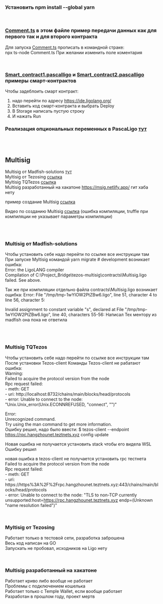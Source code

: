 
### Установить npm install --global yarn  
<br>

### [Comment.ts](\Comment.ts) в этом файле пример передачи данных как для первого так и для второго контракта 
  
Для запуска [Comment.ts](\Comment.ts) прописать в командной страке:  
 npx ts-node Comment.ts
При желании изменить поле коментария 
  
  <br>
  
    
### [Smart_contract1.pascalligo](\Smart_contract1.pascalligo) и [Smart_contract2.pascalligo](\Smart_cotract2.pascaligo) примеры смарт-контрактов  

Чтобы задеблоить смарт контракт:
1. надо перейти по адресу https://ide.ligolang.org/  
2. Вставить код смарт-контракта и выбрать Deploy
3. В Storage написать пустую строку 
4. И нажать Run 

### Реализация опциональных переменных в PascaLigo [тут](https://ligolang.org/docs/language-basics/unit-option-pattern-matching#optional-values)

<br>
<br>

## Multisig 
Multisig от Madfish-solutions [тут](https://github.com/madfish-solutions/tezos-multisig)  
Myltisig от Tezosing  [ссылка](https://github.com/atticlab/tezosign)   
Myltisig TQTezos [ссылка](https://wiki.tezos.org.ua/token-contracts-specialized-multisig/2-originate-and-use-multisig-contract)  
Multisig разработанный на хакатоне https://msig.netlify.app/ гит хаба нету

пример создание Multisig [ссылка](https://dear-cricket-c83.notion.site/Multisig-9eef3ff65a0e4a3a84109f8d3563a88f)

Видео по созданию Multisig [ссылка](https://morioh.com/p/674f718d10ac) (ошибка компиляции, truffle при компиляции не указывает параметры компиляции)  


<br>
<br>

### Multisig от Madfish-solutions  
Чтобы установить себе надо перейти по ссылке все инструкции там   
При запуске Myltisig командой yarn migrate # development возникает ошибка:    
 Error: the LigoLANG compiler  
 Compilation of C:\Project_Bridge\tezos-multisig\contracts\Multisig.ligo failed. See above.

Так же при компиляции отдельно файла contracts\Multisig.ligo возникает ощибка:
Error: File "/tmp/tmp-1wYIOW2PtZBw6.ligo", line 51, character 4 to line 56, character 5:

Invalid assignment to constant variable "s", declared at
File "/tmp/tmp-1wYIOW2PtZBw6.ligo", line 40, characters 55-56:
Написал Тех ментору из madfish она пока не ответила

<br>
<br>

### Multisig TQTezos 
Чтобы установить себе надо перейти по ссылке все инструкции там   
После установки Tezos-client
Команды Tezos-client не рабатают ошибка:  
Warning:  
  Failed to acquire the protocol version from the node  
  Rpc request failed:  
     - meth: GET  
     - uri: http://localhost:8732/chains/main/blocks/head/protocols  
     - error: Unable to connect to the node: "Unix.Unix_error(Unix.ECONNREFUSED,   "connect", "")"   

Error:  
  Unrecognized command.  
  Try using the man command to get more information.    
  Ошибку решил, надо было ввести: $ tezos-client --endpoint https://rpc.hangzhounet.teztnets.xyz config update  

  Новая ошибка не получается установить stack чтобы его видела WSL   
  Ошибку решил

  новая ошибка в tezos-client не получается установить rpc тестнета   
  Failed to acquire the protocol version from the node  
  Rpc request failed:  
     - meth: GET  
     - uri: https://https%3A%2F%2Frpc.hangzhounet.teztnets.xyz:443/chains/main/blocks/head/protocols  
     - error: Unable to connect to the node: "TLS to non-TCP currently unsupported:host=https://rpc.hangzhounet.teztnets.xyz endp=(Unknown "name resolution failed")"


<br>

### Myltisig от Tezosing
Работает только в тестовой сети, разработка заброшена  
Весь код написан на GO  
Запускать не пробовал, исходников на Ligо нету   

<br>

### Multisig разработанный на хакатоне
Работает криво либо вообще не работает    
Проблемы с подключением кошелька   
Работает только с Temple Wallet, если вообще работает   
Разработан в прошлом году, проект мертв   




